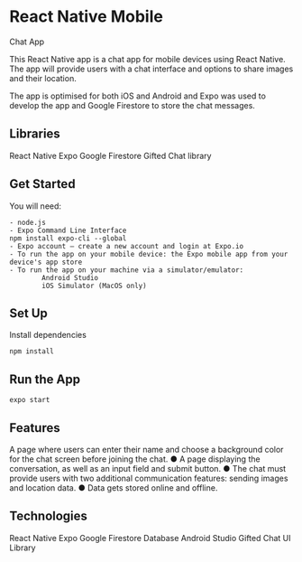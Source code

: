 
# React Native Mobile
Chat App

This React Native app is a chat app for mobile devices using React Native. The app will
provide users with a chat interface and options to share images and their
location.

The app is optimised for both iOS and Android and Expo was used to develop the app and Google Firestore to store the chat messages.


## Libraries
React Native
Expo
Google Firestore
Gifted Chat library


## Get Started
You will need:
```
- node.js
- Expo Command Line Interface
npm install expo-cli --global
- Expo account — create a new account and login at Expo.io
- To run the app on your mobile device: the Expo mobile app from your device's app store
- To run the app on your machine via a simulator/emulator:
        Android Studio
        iOS Simulator (MacOS only)
```

## Set Up
Install dependencies
```
npm install
```

## Run the App

```
expo start
```


## Features
A page where users can enter their name and choose a background color for the chat screen
before joining the chat.
● A page displaying the conversation, as well as an input field and submit button.
● The chat must provide users with two additional communication features: sending images
and location data.
● Data gets stored online and offline.

## Technologies
React Native
Expo
Google Firestore Database
Android Studio
Gifted Chat UI Library

